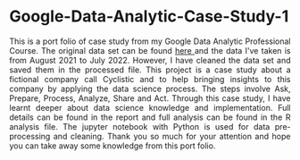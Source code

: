 # Google-Data-Analytic-Case-Study-1
<p align="justify">
This is a port folio of case study from my Google Data Analytic Professional Course. The original data set can be found <a href="https://divvy-tripdata.s3.amazonaws.com/index.html"> here </a> and the data I've taken is from August 2021 to July 2022. However, I have cleaned the data set and saved them in the processed file. This project is a case study about a fictional company call Cyclistic and to help bringing insights to this company by applying the data science process. The steps involve Ask, Prepare, Process, Analyze, Share and Act. Through this case study, I have learnt deeper about data science knowledge and implementation. Full details can be found in the report and full analysis can be found in the R analysis file. The jupyter notebook with Python is used for data pre-processing and cleaning. Thank you so much for your attention and hope you can take away some knowledge from this port folio.
</p>
